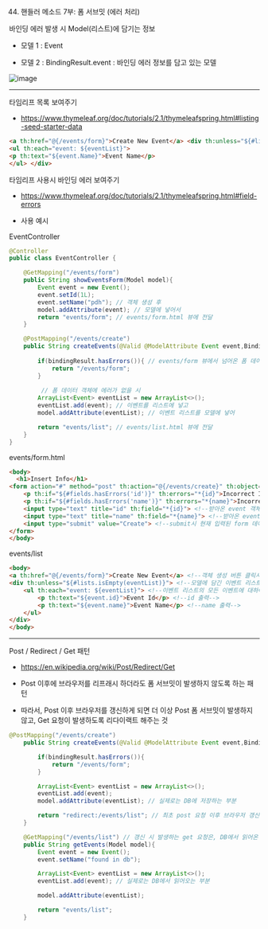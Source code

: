 44. 핸들러 메소드 7부: 폼 서브밋 (에러 처리)

바인딩 에러 발생 시 Model(리스트)에 담기는 정보 

- 모델 1 : Event

- 모델 2 : BindingResult.event : 바인딩 에러 정보를 담고 있는 모델

![image](https://user-images.githubusercontent.com/82703938/118595093-68e27f00-b7e5-11eb-92f1-f9213b1b344e.png)

---

타임리프 목록 보여주기

- https://www.thymeleaf.org/doc/tutorials/2.1/thymeleafspring.html#listing-seed-starter-data

```html
<a th:href="@{/events/form}">Create New Event</a> <div th:unless="${#lists.isEmpty(eventList)}">
<ul th:each="event: ${eventList}">
<p th:text="${event.Name}">Event Name</p>
</ul> </div>
```

타임리프 사용시 바인딩 에러 보여주기

- https://www.thymeleaf.org/doc/tutorials/2.1/thymeleafspring.html#field-errors

- 사용 예시

EventController

```java
@Controller
public class EventController {

    @GetMapping("/events/form")
    public String showEventsForm(Model model){
        Event event = new Event();
        event.setId(1L);
        event.setName("pdh"); // 객체 생성 후
        model.addAttribute(event); // 모델에 넣어서
        return "events/form"; // events/form.html 뷰에 전달
    }

    @PostMapping("/events/create")
    public String createEvents(@Valid @ModelAttribute Event event,BindingResult bindingResult,Model model){
        
        if(bindingResult.hasErrors()){ // events/form 뷰에서 넘어온 폼 데이터 객체가 에러가 있을 시, 에러 메세지를 출력하며 다시 작성하도록 events/form 뷰로 다시 매핑
            return "/events/form";
        }
        
         // 폼 데이터 객체에 에러가 없을 시
        ArrayList<Event> eventList = new ArrayList<>(); 
        eventList.add(event); // 이벤트를 리스트에 넣고
        model.addAttribute(eventList); // 이벤트 리스트를 모델에 넣어

        return "events/list"; // events/list.html 뷰에 전달
    }
}
```

events/form.html

```html
<body>
  <h1>Insert Info</h1>
<form action="#" method="post" th:action="@{/events/create}" th:object="${event}" >  <!--모델의 event 객체를 받아오고, submit시 /event/list 액션을 취하겠다-->
    <p th:if="${#fields.hasErrors('id')}" th:errors="*{id}">Incorrect Id</p> <!--id 필드에 에러 발생시 에러 메세지 출력-->
    <p th:if="${#fields.hasErrors('name')}" th:errors="*{name}">Incorrect Name</p> <!--name 필드에 에러 발생시 에러 메세지 출력-->
    <input type="text" title="id" th:field="*{id}"> <!--받아온 event 객체의 id 필드만 셀렉트해서 보여준다-->
    <input type="text" title="name" th:field="*{name}"> <!--받아온 event 객체의 name 필드만 셀렉트해서 보여준다-->
    <input type="submit" value="Create"> <!--submit시 현재 입력된 form 데이터 객체를 가지고 /event/list 액션을 취한다. 이 때, 객체 정보는 파라미터로 넘어간다-->
</form>
</body>
```

events/list

```html
<body>
<a th:href="@{/events/form}">Create New Event</a> <!--객체 생성 버튼 클릭시, form 뷰로 매핑-->
<div th:unless="${#lists.isEmpty(eventList)}"> <!--모델에 담긴 이벤트 리스트가 비어 있지 않다면,-->
    <ul th:each="event: ${eventList}"> <!--이벤트 리스트의 모든 이벤트에 대하여-->
        <p th:text="${event.id}">Event Id</p> <!--id 출력-->
        <p th:text="${event.name}">Event Name</p> <!--name 출력-->
    </ul>
</div>
</body>
```

---

Post / Redirect / Get 패턴

- https://en.wikipedia.org/wiki/Post/Redirect/Get

- Post 이후에 브라우저를 리프래시 하더라도 폼 서브밋이 발생하지 않도록 하는 패턴

- 따라서, Post 이후 브라우저를 갱신하게 되면 더 이상 Post 폼 서브밋이 발생하지 않고, Get 요청이 발생하도록 리다이랙트 해주는 것

```java
@PostMapping("/events/create")
    public String createEvents(@Valid @ModelAttribute Event event,BindingResult bindingResult,Model model){

        if(bindingResult.hasErrors()){
            return "/events/form";
        }

        ArrayList<Event> eventList = new ArrayList<>();
        eventList.add(event);
        model.addAttribute(eventList); // 실제로는 DB에 저장하는 부분

        return "redirect:/events/list"; // 최초 post 요청 이후 브라우저 갱신시, get 요청으로 리다이렉트
    }

    @GetMapping("/events/list") // 갱신 시 발생하는 get 요청은, DB에서 읽어온 값들을 보여주기만 한다
    public String getEvents(Model model){
        Event event = new Event();
        event.setName("found in db");

        ArrayList<Event> eventList = new ArrayList<>();
        eventList.add(event); // 실제로는 DB에서 읽어오는 부분

        model.addAttribute(eventList);

        return "events/list";
    }
```
